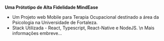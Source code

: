 **Uma Prótotipo de Alta Fidelidade MindEase**
- Um Projeto web Mobile para Terapia Ocupacional destinado a área da Psicologia na Universidade de Fortaleza.
- Stack Utilizada - React, Typescript, React-Native e NodeJS. \n
Mais informações embreve...
